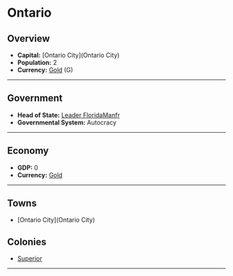 # Ontario

## Overview

- **Capital:** [Ontario City](Ontario City)
- **Population:** 2
- **Currency:** [Gold](Gold) (G)

---

## Government

- **Head of State:** [Leader FloridaManfr](FloridaManfr)
- **Governmental System:** Autocracy

---

## Economy

- **GDP:** <!--GDP-->0<!--GDP-->
- **Currency:** [Gold](Gold)

---

## Towns

- [Ontario City](Ontario City)

## Colonies

- [Superior](Superior)

---